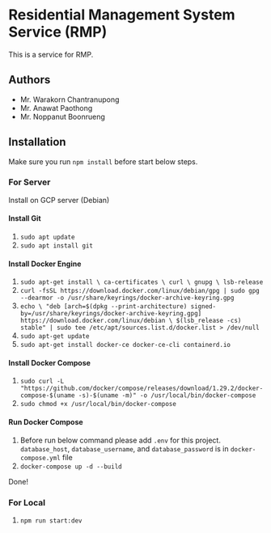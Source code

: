 # Residential Management System Service (RMP)

This is a service for RMP.

## Authors

- Mr. Warakorn  Chantranupong
- Mr. Anawat Paothong
- Mr. Noppanut Boonrueng

## Installation

Make sure you run `npm install` before start below steps.

### For Server

Install on GCP server (Debian)

#### Install Git
1. `sudo apt update`
2. `sudo apt install git`

#### Install Docker Engine
1. `sudo apt-get install \
    ca-certificates \
    curl \
    gnupg \
    lsb-release`
2. `curl -fsSL https://download.docker.com/linux/debian/gpg | sudo gpg --dearmor -o /usr/share/keyrings/docker-archive-keyring.gpg`
3. `echo \
  "deb [arch=$(dpkg --print-architecture) signed-by=/usr/share/keyrings/docker-archive-keyring.gpg] https://download.docker.com/linux/debian \
  $(lsb_release -cs) stable" | sudo tee /etc/apt/sources.list.d/docker.list > /dev/null`
4. `sudo apt-get update`
5. `sudo apt-get install docker-ce docker-ce-cli containerd.io`

#### Install Docker Compose
1. `sudo curl -L "https://github.com/docker/compose/releases/download/1.29.2/docker-compose-$(uname -s)-$(uname -m)" -o /usr/local/bin/docker-compose`
2. `sudo chmod +x /usr/local/bin/docker-compose`

#### Run Docker Compose
1. Before run below command please add `.env` for this project. `database_host`, `database_username`, and `database_password` is in `docker-compose.yml` file
2. `docker-compose up -d --build`

Done!

### For Local

1. `npm run start:dev`
